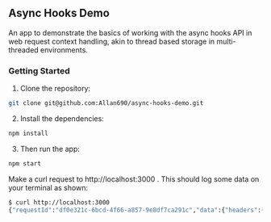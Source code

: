 ## Async Hooks Demo

An app to demonstrate the basics of working with the async hooks API in web request context handling, akin to thread based storage in multi-threaded environments.

### Getting Started

1. Clone the repository:

```bash
git clone git@github.com:Allan690/async-hooks-demo.git
```

2. Install the dependencies:

```bash
npm install
```

3. Then run the app:

```bash
npm start
```

Make a curl request to http://localhost:3000 . This should log some data on your terminal as shown:

```bash
$ curl http://localhost:3000
{"requestId":"df0e321c-6bcd-4f66-a857-9e8df7ca291c","data":{"headers":{"host":"localhost:3000","user-agent":"curl/7.64.1","accept":"*/*"}}}%
```
